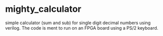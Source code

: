# mighty_calculator
simple calculator (sum and sub) for single digit decimal numbers using verilog. The code is ment to run on an FPGA board using a PS/2 keyboard.
